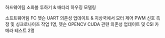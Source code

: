 하드웨어팀 소화볼 투하기 & 배터리 하우징 모델링

소프트웨어팀 FC 젯슨 UART 의존성 업데이트 & 지상국에서 모터 제어 PWM 신호 측정 및 싱크로나이즈 작업 1명, 젯슨 OPENCV CUDA 관련 의존성 업데이트 및 CSI 카메라 테스트 2명
